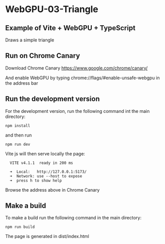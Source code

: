 # WebGPU-03-Triangle

## Example of Vite + WebGPU + TypeScript

Draws a simple triangle

## Run on Chrome Canary
Download Chrome Canary https://www.google.com/chrome/canary/

And enable WebGPU by typing chrome://flags/#enable-unsafe-webgpu in the address bar

## Run the development version
For the development version, run the following command int the main directory:
```
npm install
```
and then run
```
npm run dev
```
Vite js will then serve locally the page:
```
  VITE v4.1.1  ready in 200 ms

  ➜  Local:   http://127.0.0.1:5173/
  ➜  Network: use --host to expose
  ➜  press h to show help
```
Browse the address above in Chrome Canary

## Make a build
To make a build run the following command in the main directory:
```
npm run build
```

The page is generated in dist/index.html
